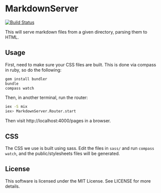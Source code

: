 # MarkdownServer

[![Build Status](https://travis-ci.org/knewter/markdown_server.png)](https://travis-ci.org/knewter/markdown_server)

This will serve markdown files from a given directory, parsing them to HTML.

## Usage

First, need to make sure your CSS files are built.  This is done via compass in
ruby, so do the following:

```sh
gem install bundler
bundle
compass watch
```

Then, in another terminal, run the router:

```sh
iex -S mix
iex> MarkdownServer.Router.start
```

Then visit http://localhost:4000/pages in a browser.

## CSS

The CSS we use is built using sass.  Edit the files in `sass/` and run `compass
watch`, and the public/stylesheets files will be generated.

## License

This software is licensed under the MIT License.  See LICENSE for more
details.
